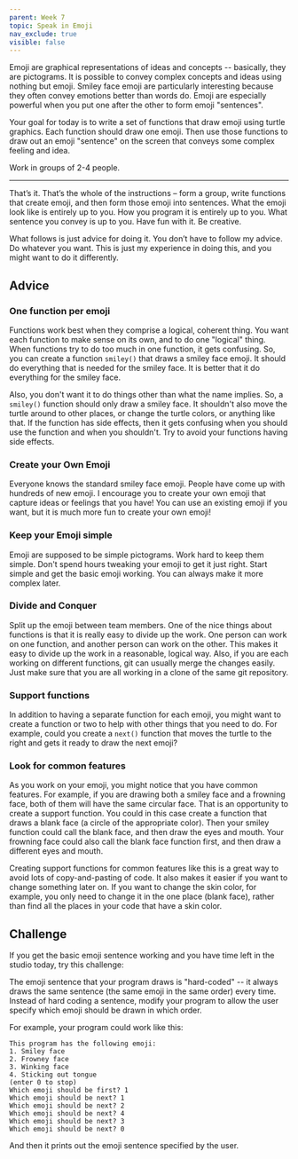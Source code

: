 ```yaml
---
parent: Week 7
topic: Speak in Emoji
nav_exclude: true
visible: false
---
```


Emoji are graphical representations of ideas and concepts -- basically, they are pictograms.  It is possible to convey
complex concepts and ideas using nothing but emoji. Smiley face emoji are particularly interesting because they often
convey emotions better than words do.  Emoji are especially powerful when you put one after the other to form emoji
"sentences".

Your goal for today is to write a set of functions that draw emoji using turtle graphics.  Each function should draw one
emoji.  Then use those functions to draw out an emoji "sentence" on the screen that conveys some complex feeling and
idea.

Work in groups of 2-4 people.

---

That’s it. That’s the whole of the instructions – form a group, write functions that create emoji, and then form those
emoji into sentences. What the emoji look like is entirely up to you. How you program it is entirely up to you. What
sentence you convey is up to you. Have fun with it. Be creative.

What follows is just advice for doing it. You don’t have to follow my advice. Do whatever you want. This is just my
experience in doing this, and you might want to do it differently.

## Advice

### One function per emoji

Functions work best when they comprise a logical, coherent thing.  You want each function to make sense on its own, and
to do one "logical" thing. When functions try to do too much in one function, it gets confusing.   So, you can create a
function `smiley()` that draws a smiley face emoji.  It should do everything that is needed for the smiley face.  It is
better that it do everything for the smiley face.

Also, you don't want it to do things other than what the name implies.  So, a `smiley()` function should only draw a
smiley face.  It shouldn't also move the turtle around to other places, or change the turtle colors, or anything like
that.  If the function has side effects, then it gets confusing when you should use the function and when you
shouldn't.  Try to avoid your functions having side effects.

### Create your Own Emoji

Everyone knows the standard smiley face emoji.  People have come up with hundreds of new emoji. I encourage you to
create your own emoji that capture ideas or feelings that you have! You can use an existing emoji if you want, but it is
much more fun to create your own emoji!

### Keep your Emoji simple

Emoji are supposed to be simple pictograms.  Work hard to keep them simple.  Don't spend hours tweaking your emoji to
get it just right.  Start simple and get the basic emoji working.  You can always make it more complex later.

### Divide and Conquer

Split up the emoji between team members.  One of the nice things about functions is that it is really easy to divide up
the work.  One person can work on one function, and another person can work on the other.  This makes it easy to divide
up the work in a reasonable, logical way.  Also, if you are each working on different functions, git can usually merge
the changes easily.  Just make sure that you are all working in a clone of the same git repository.

### Support functions

In addition to having a separate function for each emoji, you might want to create a function or two to help with other
things that you need to do.  For example, could you create a `next()` function that moves the turtle to the right and
gets it ready to draw the next emoji?

### Look for common features

As you work on your emoji, you might notice that you have common features.  For example, if you are drawing both a
smiley face and a frowning face, both of them will have the same circular face.  That is an opportunity to create a
support function.   You could in this case create a function that draws a blank face (a circle of the appropriate
color).  Then your smiley function could call the blank face, and then draw the eyes and mouth.  Your frowning face
could also call the blank face function first, and then draw a different eyes and mouth.  

Creating support functions for common features like this is a great way to avoid lots of copy-and-pasting of code.  It
also makes it easier if you want to change something later on.  If you want to change the skin color, for example, you
only need to change it in the one place (blank face), rather than find all the places in your code that have a skin
color.


## Challenge

If you get the basic emoji sentence working and you have time left in the studio today, try this challenge:

The emoji sentence that your program draws is "hard-coded" -- it always draws the same sentence (the same emoji in the
same order) every time.  Instead of hard coding a sentence, modify your program to allow the user specify which emoji
should be drawn in which order.

For example, your program could work like this:
```
This program has the following emoji:
1. Smiley face
2. Frowney face
3. Winking face
4. Sticking out tongue
(enter 0 to stop)
Which emoji should be first? 1
Which emoji should be next? 1
Which emoji should be next? 2
Which emoji should be next? 4
Which emoji should be next? 3
Which emoji should be next? 0
```
And then it prints out the emoji sentence specified by the user.



